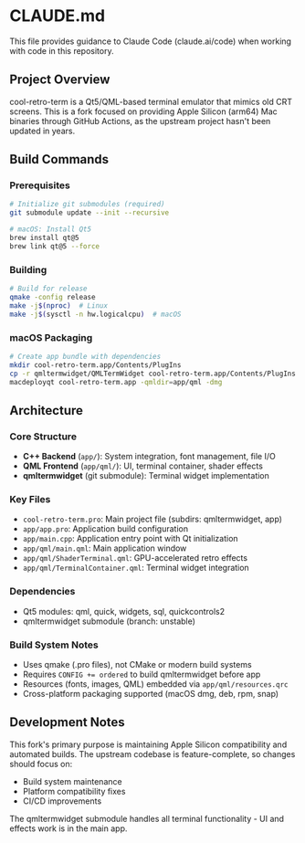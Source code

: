 # CLAUDE.md

This file provides guidance to Claude Code (claude.ai/code) when working with code in this repository.

## Project Overview

cool-retro-term is a Qt5/QML-based terminal emulator that mimics old CRT screens. This is a fork focused on providing Apple Silicon (arm64) Mac binaries through GitHub Actions, as the upstream project hasn't been updated in years.

## Build Commands

### Prerequisites
```bash
# Initialize git submodules (required)
git submodule update --init --recursive

# macOS: Install Qt5
brew install qt@5
brew link qt@5 --force
```

### Building
```bash
# Build for release
qmake -config release
make -j$(nproc)  # Linux
make -j$(sysctl -n hw.logicalcpu)  # macOS
```

### macOS Packaging
```bash
# Create app bundle with dependencies
mkdir cool-retro-term.app/Contents/PlugIns
cp -r qmltermwidget/QMLTermWidget cool-retro-term.app/Contents/PlugIns
macdeployqt cool-retro-term.app -qmldir=app/qml -dmg
```

## Architecture

### Core Structure
- **C++ Backend** (`app/`): System integration, font management, file I/O
- **QML Frontend** (`app/qml/`): UI, terminal container, shader effects
- **qmltermwidget** (git submodule): Terminal widget implementation

### Key Files
- `cool-retro-term.pro`: Main project file (subdirs: qmltermwidget, app)
- `app/app.pro`: Application build configuration
- `app/main.cpp`: Application entry point with Qt initialization
- `app/qml/main.qml`: Main application window
- `app/qml/ShaderTerminal.qml`: GPU-accelerated retro effects
- `app/qml/TerminalContainer.qml`: Terminal widget integration

### Dependencies
- Qt5 modules: qml, quick, widgets, sql, quickcontrols2
- qmltermwidget submodule (branch: unstable)

### Build System Notes
- Uses qmake (.pro files), not CMake or modern build systems
- Requires `CONFIG += ordered` to build qmltermwidget before app
- Resources (fonts, images, QML) embedded via `app/qml/resources.qrc`
- Cross-platform packaging supported (macOS dmg, deb, rpm, snap)

## Development Notes

This fork's primary purpose is maintaining Apple Silicon compatibility and automated builds. The upstream codebase is feature-complete, so changes should focus on:
- Build system maintenance
- Platform compatibility fixes
- CI/CD improvements

The qmltermwidget submodule handles all terminal functionality - UI and effects work is in the main app.